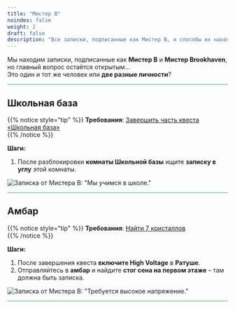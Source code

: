 ```yaml
---
title: "Мистер B"
noindex: false
weight: 2
draft: false
description: "Все записки, подписанные как Мистер B, и способы их нахождения."
---
```


Мы находим записки, подписанные как **Мистер B** и **Мистер Brookhaven**, но главный вопрос остаётся открытым...  
Это один и тот же человек или **две разные личности**?

<hr style="background-color: #28b44c" size=8>

## Школьная база  

{{% notice style="tip" %}}
**Требования**: [Завершить часть квеста «Школьная база»](/lore/quests/school_base)  
{{% /notice %}}

**Шаги:**  

1. После разблокировки **комнаты Школьной базы** ищите **записку в углу** этой комнаты.  

![Записка от Мистера B: "Мы учимся в школе."](/images/bh/mrb_school_base.jpg)  

<hr style="background-color: #28b44c" size=8>

## Амбар  

{{% notice style="tip" %}}
**Требования**: [Найти 7 кристаллов](/lore/quests/find_7_crystals)  
{{% /notice %}}

**Шаги:**  

1. После завершения квеста **включите High Voltage** в **Ратуше**.  
2. Отправляйтесь в **амбар** и найдите **стог сена на первом этаже** – там должна быть записка.  

![Записка от Мистера B: "Требуется высокое напряжение."](/images/bh/mrb_barn.webp)  

<hr style="background-color: #28b44c" size=8>
